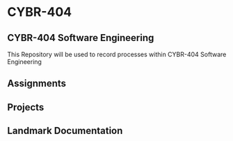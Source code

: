# CYBR-404

## CYBR-404 Software Engineering
This Repository will be used to record processes within CYBR-404 Software Engineering

## Assignments


## Projects


## Landmark Documentation



